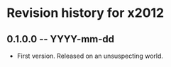 # Revision history for x2012

## 0.1.0.0 -- YYYY-mm-dd

* First version. Released on an unsuspecting world.
